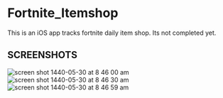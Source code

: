 # Fortnite_Itemshop

This is an iOS app tracks fortnite daily item shop. Its not completed yet.

## SCREENSHOTS
![screen shot 1440-05-30 at 8 46 00 am](https://user-images.githubusercontent.com/19398043/52255879-7382ee00-2925-11e9-8dab-4e05644066e4.png)
![screen shot 1440-05-30 at 8 46 30 am](https://user-images.githubusercontent.com/19398043/52255880-7382ee00-2925-11e9-8f1e-b54614da42ec.png)
![screen shot 1440-05-30 at 8 46 59 am](https://user-images.githubusercontent.com/19398043/52255881-7382ee00-2925-11e9-9ba0-ec336b0fad09.png)
